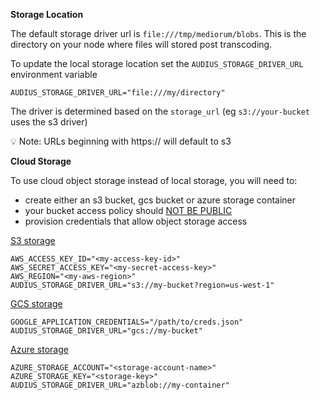 **Storage Location**

The default storage driver url is `file:///tmp/mediorum/blobs`.
This is the directory on your node where files will stored post transcoding.

To update the local storage location set the `AUDIUS_STORAGE_DRIVER_URL` environment variable
```
AUDIUS_STORAGE_DRIVER_URL="file:///my/directory"
```

The driver is determined based on the `storage_url` (eg `s3://your-bucket` uses the s3 driver)

💡 Note: URLs beginning with https:// will default to s3

**Cloud Storage**

To use cloud object storage instead of local storage, you will need to:

- create either an s3 bucket, gcs bucket or azure storage container
- your bucket access policy should <u>NOT BE PUBLIC</u>
- provision credentials that allow object storage access

[S3 storage](https://aws.amazon.com/s3/)
```
AWS_ACCESS_KEY_ID="<my-access-key-id>"
AWS_SECRET_ACCESS_KEY="<my-secret-access-key>"
AWS_REGION="<my-aws-region>"
AUDIUS_STORAGE_DRIVER_URL="s3://my-bucket?region=us-west-1"
```

[GCS storage](https://cloud.google.com/storage/docs/creating-buckets)
```
GOOGLE_APPLICATION_CREDENTIALS="/path/to/creds.json"
AUDIUS_STORAGE_DRIVER_URL="gcs://my-bucket"
```

[Azure storage](https://azure.microsoft.com/en-us/products/storage/blobs)
```
AZURE_STORAGE_ACCOUNT="<storage-account-name>"
AZURE_STORAGE_KEY="<storage-key>"
AUDIUS_STORAGE_DRIVER_URL="azblob://my-container"
```
